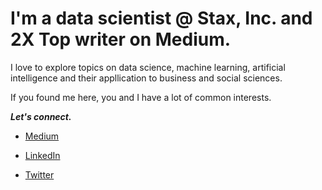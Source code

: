 # I'm a data scientist @ Stax, Inc. and 2X Top writer on Medium. 

I love to explore topics on data science, machine learning, artificial intelligence and their appllication to business and social sciences. 

If you found me here, you and I have a lot of common interests. 

___Let's connect.___

- [Medium](https://thuwarakesh.medium.com/)

- [LinkedIn](https://www.linkedin.com/in/thuwarakesh/)

- [Twitter](https://twitter.com/Thuwarakesh)

<!---
ThuwarakeshM/ThuwarakeshM is a ✨ special ✨ repository because its `README.md` (this file) appears on your GitHub profile.
You can click the Preview link to take a look at your changes.
--->

